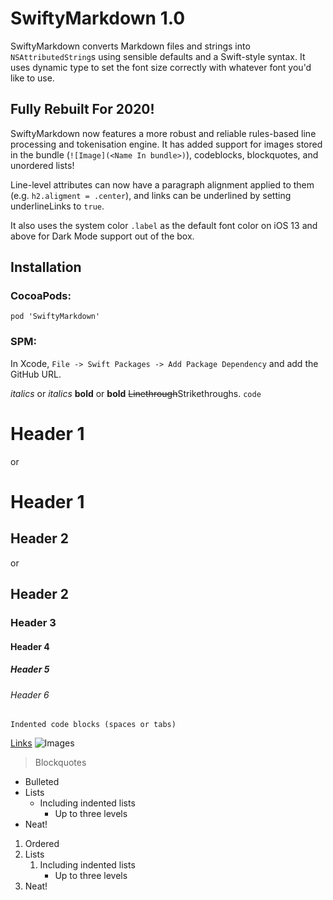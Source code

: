 # SwiftyMarkdown 1.0

SwiftyMarkdown converts Markdown files and strings into `NSAttributedString`s using sensible defaults and a Swift-style syntax. It uses dynamic type to set the font size correctly with whatever font you'd like to use.

## Fully Rebuilt For 2020!

SwiftyMarkdown now features a more robust and reliable rules-based line processing and tokenisation engine. It has added support for images stored in the bundle (`![Image](<Name In bundle>)`), codeblocks, blockquotes, and unordered lists!

Line-level attributes can now have a paragraph alignment applied to them (e.g. `h2.aligment = .center`), and links can be underlined by setting underlineLinks to `true`. 

It also uses the system color `.label` as the default font color on iOS 13 and above for Dark Mode support out of the box. 

## Installation

### CocoaPods:

`pod 'SwiftyMarkdown'`

### SPM: 

In Xcode, `File -> Swift Packages -> Add Package Dependency` and add the GitHub URL. 

*italics* or _italics_
**bold** or __bold__
~~Linethrough~~Strikethroughs. 
`code`

# Header 1

or

Header 1
====

## Header 2

or

Header 2
---

### Header 3
#### Header 4
##### Header 5 #####
###### Header 6 ######

	Indented code blocks (spaces or tabs)

[Links](http://voyagetravelapps.com/)
![Images](<Name of asset in bundle>)

> Blockquotes

- Bulleted
- Lists
	- Including indented lists
		- Up to three levels
- Neat!

1. Ordered
1. Lists
	1. Including indented lists
		- Up to three levels
1. Neat! 
